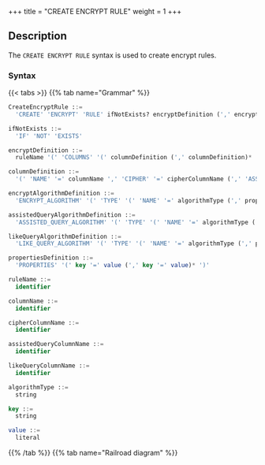 +++
title = "CREATE ENCRYPT RULE"
weight = 1
+++

## Description

The `CREATE ENCRYPT RULE` syntax is used to create encrypt rules.

### Syntax

{{< tabs >}}
{{% tab name="Grammar" %}}
```sql
CreateEncryptRule ::=
  'CREATE' 'ENCRYPT' 'RULE' ifNotExists? encryptDefinition (',' encryptDefinition)*

ifNotExists ::=
  'IF' 'NOT' 'EXISTS'

encryptDefinition ::=
  ruleName '(' 'COLUMNS' '(' columnDefinition (',' columnDefinition)*  ')' ')'

columnDefinition ::=
  '(' 'NAME' '=' columnName ',' 'CIPHER' '=' cipherColumnName (',' 'ASSISTED_QUERY' '=' assistedQueryColumnName)? (',' 'LIKE_QUERY' '=' likeQueryColumnName)? ',' encryptAlgorithmDefinition (',' assistedQueryAlgorithmDefinition)? (',' likeQueryAlgorithmDefinition)? ')' 

encryptAlgorithmDefinition ::=
  'ENCRYPT_ALGORITHM' '(' 'TYPE' '(' 'NAME' '=' algorithmType (',' propertiesDefinition)? ')'

assistedQueryAlgorithmDefinition ::=
  'ASSISTED_QUERY_ALGORITHM' '(' 'TYPE' '(' 'NAME' '=' algorithmType (',' propertiesDefinition)? ')'

likeQueryAlgorithmDefinition ::=
  'LIKE_QUERY_ALGORITHM' '(' 'TYPE' '(' 'NAME' '=' algorithmType (',' propertiesDefinition)? ')'

propertiesDefinition ::=
  'PROPERTIES' '(' key '=' value (',' key '=' value)* ')'

ruleName ::=
  identifier

columnName ::=
  identifier

cipherColumnName ::=
  identifier

assistedQueryColumnName ::=
  identifier

likeQueryColumnName ::=
  identifier

algorithmType ::=
  string

key ::=
  string

value ::=
  literal
```
{{% /tab %}}
{{% tab name="Railroad diagram" %}}
<iframe frameborder="0" name="diagram" id="diagram" width="100%" height="100%"></iframe>
{{% /tab %}}
{{< /tabs >}}

### Supplement

- `CIPHER` specifies the cipher column, `ASSISTED_QUERY` specifies the assisted query column，`LIKE_QUERY` specifies the like query column;
- `algorithmType` specifies the encryption algorithm type, please refer to [Encryption Algorithm](/en/user-manual/common-config/builtin-algorithm/encrypt/);
- Duplicate `ruleName` will not be created;
- `ifNotExists` clause used for avoid `Duplicate encrypt rule` error.

### Example

#### Create an encrypt rule

```sql
CREATE ENCRYPT RULE t_encrypt (
COLUMNS(
(NAME=user_id,CIPHER=user_cipher,ASSISTED_QUERY=assisted_query_user,LIKE_QUERY=like_query_user,ENCRYPT_ALGORITHM(TYPE(NAME='AES',PROPERTIES('aes-key-value'='123456abc', 'digest-algorithm-name'='SHA-1'))),ASSISTED_QUERY_ALGORITHM(TYPE(NAME='MD5')),LIKE_QUERY_ALGORITHM(TYPE(NAME='CHAR_DIGEST_LIKE'))),
(NAME=order_id,CIPHER =order_cipher,ASSISTED_QUERY=assisted_query_order,LIKE_QUERY=like_query_order,ENCRYPT_ALGORITHM(TYPE(NAME='AES',PROPERTIES('aes-key-value'='123456abc', 'digest-algorithm-name'='SHA-1'))),ASSISTED_QUERY_ALGORITHM(TYPE(NAME='MD5')),LIKE_QUERY_ALGORITHM(TYPE(NAME='CHAR_DIGEST_LIKE')))
)),
t_encrypt_2 (
COLUMNS(
(NAME=user_id,CIPHER=user_cipher,ASSISTED_QUERY=assisted_query_user,LIKE_QUERY=like_query_user,ENCRYPT_ALGORITHM(TYPE(NAME='AES',PROPERTIES('aes-key-value'='123456abc', 'digest-algorithm-name'='SHA-1'))),ASSISTED_QUERY_ALGORITHM(TYPE(NAME='MD5')),LIKE_QUERY_ALGORITHM(TYPE(NAME='CHAR_DIGEST_LIKE'))),
(NAME=order_id, CIPHER=order_cipher,ASSISTED_QUERY=assisted_query_order,LIKE_QUERY=like_query_order,ENCRYPT_ALGORITHM(TYPE(NAME='AES',PROPERTIES('aes-key-value'='123456abc', 'digest-algorithm-name'='SHA-1'))),ASSISTED_QUERY_ALGORITHM(TYPE(NAME='MD5')),LIKE_QUERY_ALGORITHM(TYPE(NAME='CHAR_DIGEST_LIKE')))
));
```

#### Create an encrypt rule with `ifNotExists` clause

```sql
CREATE ENCRYPT RULE IF NOT EXISTS t_encrypt (
COLUMNS(
(NAME=user_id,CIPHER=user_cipher,ASSISTED_QUERY=assisted_query_user,LIKE_QUERY=like_query_user,ENCRYPT_ALGORITHM(TYPE(NAME='AES',PROPERTIES('aes-key-value'='123456abc', 'digest-algorithm-name'='SHA-1'))),ASSISTED_QUERY_ALGORITHM(TYPE(NAME='MD5')),LIKE_QUERY_ALGORITHM(TYPE(NAME='CHAR_DIGEST_LIKE'))),
(NAME=order_id,CIPHER =order_cipher,ASSISTED_QUERY=assisted_query_order,LIKE_QUERY=like_query_order,ENCRYPT_ALGORITHM(TYPE(NAME='AES',PROPERTIES('aes-key-value'='123456abc', 'digest-algorithm-name'='SHA-1'))),ASSISTED_QUERY_ALGORITHM(TYPE(NAME='MD5')),LIKE_QUERY_ALGORITHM(TYPE(NAME='CHAR_DIGEST_LIKE')))
)),
t_encrypt_2 (
COLUMNS(
(NAME=user_id,CIPHER=user_cipher,ASSISTED_QUERY=assisted_query_user,LIKE_QUERY=like_query_user,ENCRYPT_ALGORITHM(TYPE(NAME='AES',PROPERTIES('aes-key-value'='123456abc', 'digest-algorithm-name'='SHA-1'))),ASSISTED_QUERY_ALGORITHM(TYPE(NAME='MD5')),LIKE_QUERY_ALGORITHM(TYPE(NAME='CHAR_DIGEST_LIKE'))),
(NAME=order_id,CIPHER=order_cipher,ASSISTED_QUERY=assisted_query_order,LIKE_QUERY=like_query_order,ENCRYPT_ALGORITHM(TYPE(NAME='AES',PROPERTIES('aes-key-value'='123456abc', 'digest-algorithm-name'='SHA-1'))),ASSISTED_QUERY_ALGORITHM(TYPE(NAME='MD5')),LIKE_QUERY_ALGORITHM(TYPE(NAME='CHAR_DIGEST_LIKE')))
));
```

### Reserved words

`CREATE`, `ENCRYPT`, `RULE`, `COLUMNS`, `NAME`, `CIPHER`, `ASSISTED_QUERY`, `LIKE_QUERY`, `ENCRYPT_ALGORITHM`, `ASSISTED_QUERY_ALGORITHM`, `LIKE_QUERY_ALGORITHM`, `TYPE`, `TRUE`, `FALSE`

### Related links

- [Reserved word](/en/user-manual/shardingsphere-proxy/distsql/syntax/reserved-word/)
- [Encryption Algorithm](/en/user-manual/common-config/builtin-algorithm/encrypt/)
